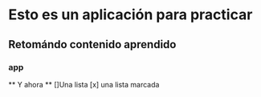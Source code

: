 # Esto es un aplicación para practicar
## Retomándo contenido aprendido
### app

** Y ahora **
[]Una lista
[x] una lista marcada 
